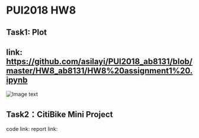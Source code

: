 # PUI2018 HW8
## Task1: Plot
## link: https://github.com/asilayi/PUI2018_ab8131/blob/master/HW8_ab8131/HW8%20assignment1%20.ipynb
![Image text](https://github.com/asilayi/PUI2018_ab8131/blob/master/HW8_ab8131/plot.png)
      
## Task2：CitiBike Mini Project
code link: 
report link: 
